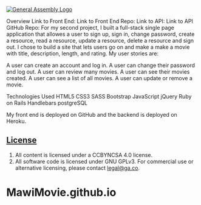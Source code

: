 [![General Assembly Logo](https://camo.githubusercontent.com/1a91b05b8f4d44b5bbfb83abac2b0996d8e26c92/687474703a2f2f692e696d6775722e636f6d2f6b6538555354712e706e67)](https://generalassemb.ly/education/web-development-immersive)

Overview
Link to Front End:
Link to Front End Repo:
Link to API:
Link to API GitHub Repo:
For my second project, I built a full-stack single page application that allowes a user to sign up, sign in, change password, create a resource, read a resource, update a resource, delete a resource and sign out. I chose to build a site that lets users go on and make a make a movie with title, description, length, and rating. My user stories are:

A user can create an account and log in.
A user can change their password and log out.
A user can review many movies.
A user can see their movies created.
A user can see a list of all movies.
A user can update or remove a movie.

Technologies Used
HTML5
CSS3
SASS
Bootstrap
JavaScript
jQuery
Ruby on Rails
Handlebars
postgreSQL

My front end is deployed on GitHub and the backend is deployed on Heroku.

## [License](LICENSE)

1.  All content is licensed under a CC­BY­NC­SA 4.0 license.
1.  All software code is licensed under GNU GPLv3. For commercial use or
    alternative licensing, please contact legal@ga.co.
# MawiMovie.github.io
